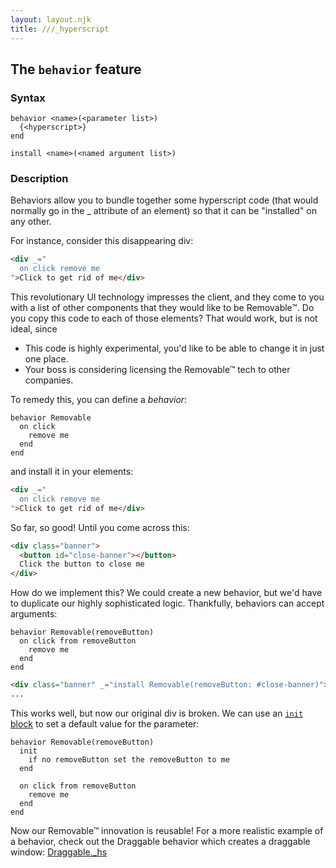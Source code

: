 ```yaml
---
layout: layout.njk
title: ///_hyperscript
---
```


## The `behavior` feature 

### Syntax

```ebnf
behavior <name>(<parameter list>)
  {<hyperscript>}
end
```

```ebnf
install <name>(<named argument list>)
```

### Description

Behaviors allow you to bundle together some hyperscript code (that would normally go in the _ attribute of an element) so that it can be "installed" on any other.

For instance, consider this disappearing div:

```html
<div _="
  on click remove me
">Click to get rid of me</div>
```

This revolutionary UI technology impresses the client, and they come to you with a list of other components that they would like to be Removable™. Do you copy this code to each of those elements? That would work, but is not ideal, since
- This code is highly experimental, you'd like to be able to change it in just one place.
- Your boss is considering licensing the Removable™ tech to other companies.

To remedy this, you can define a _behavior_:

<!-- I've never actually had a job, so I'm just imitating stories from tech
     talks. This is what the industry is like, right? -->

```hyperscript
behavior Removable
  on click
    remove me
  end
end
```

and install it in your elements:

```html
<div _="
  on click remove me
">Click to get rid of me</div>
```

So far, so good! Until you come across this:

```html
<div class="banner">
  <button id="close-banner"></button>
  Click the button to close me
</div>
```

How do we implement this? We could create a new behavior, but we'd have to duplicate our highly sophisticated logic. Thankfully, behaviors can accept arguments:

```hyperscript
behavior Removable(removeButton)
  on click from removeButton
    remove me
  end
end
```

```html
<div class="banner" _="install Removable(removeButton: #close-banner)">
...
```

This works well, but now our original div is broken. We can use an [`init` block](/features/init/) to set a default value for the parameter:

```hyperscript
behavior Removable(removeButton)
  init
    if no removeButton set the removeButton to me
  end

  on click from removeButton
    remove me
  end
end
```

Now our Removable™ innovation is reusable! For a more realistic example of a behavior, check out the Draggable behavior which creates a draggable window: [Draggable._hs](https://gist.github.com/dz4k/6505fb82ae7fdb0a03e6f3e360931aa9)
